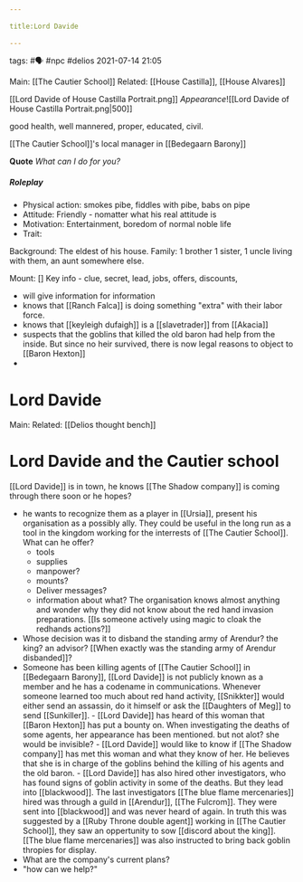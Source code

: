 --- 
title:Lord Davide 
---
tags: #🗣 #npc #delios 
2021-07-14
21:05

Main: [[The Cautier School]]
Related: [[House Castilla]], [[House Alvares]]

[[Lord Davide of House Castilla Portrait.png]]
*Appearance*![[Lord Davide of House Castilla Portrait.png|500]]

good health, well mannered, proper, educated, civil. 

[[The Cautier School]]'s local manager in [[Bedegaarn Barony]]

**Quote** *What can I do for you?*

##### Roleplay

-   Physical action: smokes pibe, fiddles with pibe, babs on pipe
-   Attitude: Friendly - nomatter what his real attitude is
-   Motivation: Entertainment, boredom of normal noble life
-   Trait: 

Background: The eldest of his house.
Family: 1 brother 1 sister, 1 uncle living with them, an aunt somewhere else.

Mount: []
Key info - clue, secret, lead, jobs, offers, discounts,
- will give information for information
- knows that [[Ranch Falca]] is doing something "extra" with their labor force.
- knows that [[keyleigh dufaigh]] is a [[slavetrader]] from [[Akacia]]
- suspects that the goblins that killed the old baron had help from the inside. But since no heir survived, there is now legal reasons to object to [[Baron Hexton]]
- 

# Lord Davide
Main:
Related: [[Delios thought bench]]

# Lord Davide and the Cautier school
[[Lord Davide]] is in town, he knows [[The Shadow company]] is coming through there soon or he hopes? 
- he wants to recognize them as a player in [[Ursia]], present his organisation as a possibly ally. They could be useful in the long run as a tool in the kingdom working for the interrests of [[The Cautier School]]. What can he offer?
	- tools
	- supplies
	- manpower?
	- mounts?
	- Deliver messages?
	- information about what? The organisation knows almost anything and wonder why they did not know about the red hand invasion preparations. [[Is someone actively using magic to cloak the redhands actions?]]
- Whose decision was it to disband the standing army of Arendur? the king? an advisor? [[When exactly was the standing army of Arendur disbanded]]?
- Someone has been killing agents of [[The Cautier School]] in [[Bedegaarn Barony]], [[Lord Davide]] is not publicly known as a member and he has a codename in communications. Whenever someone learned too much about red hand activity, [[Snikkter]] would either send an assassin, do it himself or ask the [[Daughters of Meg]] to send [[Sunkiller]].
		- [[Lord Davide]] has heard of this woman that [[Baron Hexton]] has put a bounty on. When investigating the deaths of some agents, her appearance has been mentioned. but not alot? she would be invisible?
		- [[Lord Davide]] would like to know if [[The Shadow company]] has met this woman and what they know of her. He believes that she is in charge of the goblins behind the killing of his agents and the old baron.
		- [[Lord Davide]] has also hired other investigators, who has found signs of goblin activity in some of the deaths. But they lead into [[blackwood]]. The last investigators [[The blue flame mercenaries]] hired was through a guild in [[Arendur]], [[The Fulcrom]]. They were sent into [[blackwood]] and was never heard of again. In truth this was suggested by a [[Ruby Throne double agent]] working in [[The Cautier School]], they saw an oppertunity to sow [[discord about the king]]. [[The blue flame mercenaries]] was also instructed to bring back goblin thropies for display.
- What are the company's current plans?
- "how can we help?"
